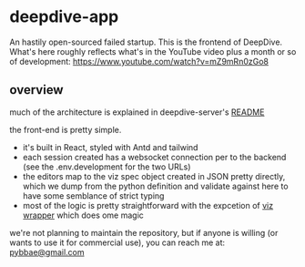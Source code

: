 # deepdive-app

An hastily open-sourced failed startup. This is the frontend of DeepDive.
What's here roughly reflects what's in the YouTube video plus a month or so of development: https://www.youtube.com/watch?v=mZ9mRn0zGo8


## overview

much of the architecture is explained in deepdive-server's [README](https://github.com/bkdevs/deepdive-server)

the front-end is pretty simple.
* it's built in React, styled with Antd and tailwind
* each session created has a websocket connection per to the backend (see the .env.development for the two URLs)
* the editors map to the viz spec object created in JSON pretty directly, which we dump from the python definition and validate against here to have some semblance of strict typing
* most of the logic is pretty straightforward with the expcetion of [viz wrapper](https://github.com/bkdevs/deepdive-app/blob/main/src/components/viz/viz_wrapper.js) which does ome magic 

we're not planning to maintain the repository, but if anyone is willing (or wants to use it for commercial use), you can reach me at: pybbae@gmail.com
